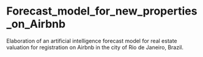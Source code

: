 # Forecast_model_for_new_properties_on_Airbnb
Elaboration of an artificial intelligence forecast model for real estate valuation for registration on Airbnb in the city of Rio de Janeiro, Brazil.
